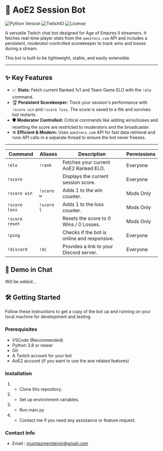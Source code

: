 # 🤖 AoE2 Session Bot

![Python Version](https://img.shields.io/badge/python-3.8%2B-blue.svg)
![TwitchIO](https://img.shields.io/badge/made%20with-TwitchIO-purple.svg)
![License](https://img.shields.io/badge/license-MIT-green.svg)

A versatile Twitch chat bot designed for Age of Empires II streamers. It fetches real-time player stats from the `aoe2recs.com` API and includes a persistent, moderator-controlled scorekeeper to track wins and losses during a stream.

This bot is built to be lightweight, stable, and easily extensible.

---

## ✨ Key Features

- 📈 **Stats:** Fetch current Ranked 1v1 and Team Game ELO with the `!elo` command.
- 🏆 **Persistent Scorekeeper:** Track your session's performance with `!score win` and `!score loss`. The score is saved to a file and survives bot restarts.
- 🛡️ **Moderator Controlled:** Critical commands like adding wins/losses and resetting the score are restricted to moderators and the broadcaster.
- ⚙️ **Efficient & Modern:** Uses `aoe2recs.com` API for fast data retrieval and runs API calls in a separate thread to ensure the bot never freezes.

---

| Command        | Aliases    | Description                                 | Permissions |
| -------------- | ---------- | ------------------------------------------- | ----------- |
| `!elo`         | `!rank`    | Fetches your current AoE2 Ranked ELO.       | Everyone    |
| `!score`       |            | Displays the current session score.         | Everyone    |
| `!score win`   | `!score w` | Adds 1 to the win counter.                  | Mods Only   |
| `!score loss`  | `!score l` | Adds 1 to the loss counter.                 | Mods Only   |
| `!score reset` |            | Resets the score to 0 Wins / 0 Losses.      | Mods Only   |
| `!ping`        |            | Checks if the bot is online and responsive. | Everyone    |
| `!discord`     | `!dc`      | Provides a link to your Discord server.     | Everyone    |

## 📸 Demo in Chat

Will be added...

## 🛠️ Getting Started

Follow these instructions to get a copy of the bot up and running on your local machine for development and testing.

### Prerequisites

- VSCode (Recommended)
- Python 3.8 or newer
- Git
- A Twitch account for your bot
- AoE2 account (if you want to use the aoe related features)

### Installation

1.  - Clone this repository.
2.  - Set up environment variables.
3.  - Run main.py
4.  - Contact me if you need any assistance or feature request.

### Contact Info

- Email : mumtazmertdemir@gmail.com
